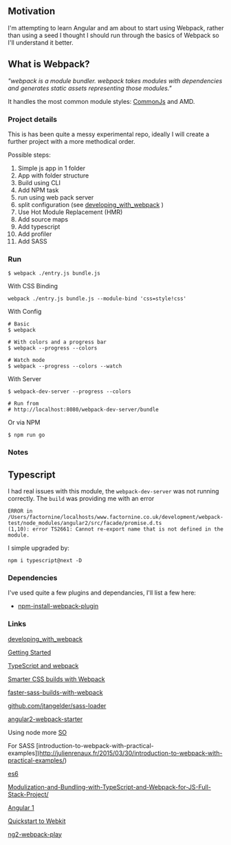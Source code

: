 ## Motivation

I'm attempting to learn Angular and am about to start using Webpack, rather than using a seed I thought I should run through the basics of Webpack so I'll understand it better.

## What is Webpack?

_"webpack is a module bundler. webpack takes modules with dependencies and generates static assets representing those modules."_
  
It handles the most common module styles: [CommonJs](https://webpack.github.io/docs/commonjs.html) and AMD.

### Project details

This is has been quite a messy experimental repo, ideally I will create a further project with a more methodical order.

Possible steps:

1. Simple js app in 1 folder
2. App with folder structure
3. Build using CLI
4. Add NPM task
5. run using web pack server
6. split configuration (see [developing_with_webpack](http://survivejs.com/webpack_react/developing_with_webpack/) )
7. Use Hot Module Replacement (HMR)
8. Add source maps
9. Add typescript
10. Add profiler
11. Add SASS




### Run

```
$ webpack ./entry.js bundle.js

```

With CSS Binding

```
webpack ./entry.js bundle.js --module-bind 'css=style!css'
```

With Config

```
# Basic
$ webpack

# With colors and a progress bar
$ webpack --progress --colors

# Watch mode
$ webpack --progress --colors --watch

```

With Server

```
$ webpack-dev-server --progress --colors

# Run from
# http://localhost:8080/webpack-dev-server/bundle
```

Or via NPM

```
$ npm run go
```

### Notes

## Typescript

I had real issues with this module, the `webpack-dev-server` was not running correctly. The `build` was providing me with an error

```
ERROR in /Users/factornine/localhosts/www.factornine.co.uk/development/webpack-test/node_modules/angular2/src/facade/promise.d.ts
(1,10): error TS2661: Cannot re-export name that is not defined in the module.
```

I simple upgraded by:

```
npm i typescript@next -D
```

### Dependencies

I've used quite a few plugins and dependancies, I'll list a few here:

* [npm-install-webpack-plugin](https://github.com/ericclemmons/npm-install-webpack-plugin)


### Links

[developing_with_webpack](http://survivejs.com/webpack_react/developing_with_webpack/)

[Getting Started](http://webpack.github.io/docs/tutorials/getting-started/)

[TypeScript and webpack](http://www.jbrantly.com/typescript-and-webpack/)

[Smarter CSS builds with Webpack](https://www.bensmithett.com/smarter-css-builds-with-webpack/)

[faster-sass-builds-with-webpack](http://eng.localytics.com/faster-sass-builds-with-webpack/)

[github.com/jtangelder/sass-loader](https://github.com/jtangelder/sass-loader)

[angular2-webpack-starter](https://github.com/AngularClass/angular2-webpack-starter)

Using node more
[SO](http://stackoverflow.com/questions/32155154/webpack-config-how-to-just-copy-the-index-html-to-the-dist-folder)

For SASS
[introduction-to-webpack-with-practical-examples])http://julienrenaux.fr/2015/03/30/introduction-to-webpack-with-practical-examples/)

[es6](http://exploringjs.com/es6/)

[Modulization-and-Bundling-with-TypeScript-and-Webpack-for-JS-Full-Stack-Project/](http://www.thinkingincrowd.me/2016/01/02/Modulization-and-Bundling-with-TypeScript-and-Webpack-for-JS-Full-Stack-Project/)

[Angular 1](http://www.shmck.com/webpack-angular-part-1/)

[Quickstart to Webkit](https://www.youtube.com/watch?v=j9w5hFit5rM)

[ng2-webpack-play](https://github.com/pkozlowski-opensource/ng2-webpack-play)